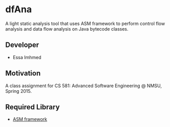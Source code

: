 # dfAna
A light static analysis tool that uses ASM framework to perform control flow analysis and data flow analysis on Java bytecode classes.
## Developer
- Essa Imhmed
## Motivation
A class assignment for CS 581: Advanced Software Engineering @ NMSU, Spring 2015.
## Required Library
- [ASM framework](https://www.cs.nmsu.edu/~eimhmed/MemPerfAna/classMemPerfAna.html)
